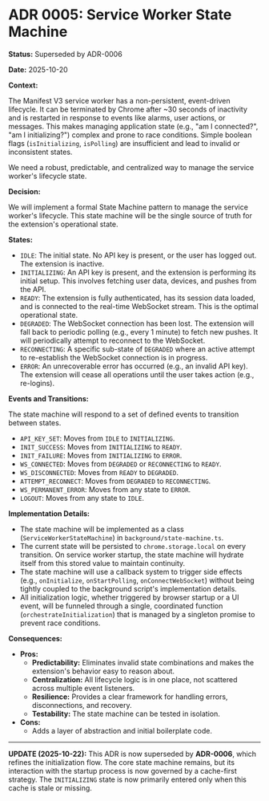 # ADR 0005: Service Worker State Machine

**Status:** Superseded by ADR-0006

**Date:** 2025-10-20

**Context:**

The Manifest V3 service worker has a non-persistent, event-driven lifecycle. It can be terminated by Chrome after ~30 seconds of inactivity and is restarted in response to events like alarms, user actions, or messages. This makes managing application state (e.g., "am I connected?", "am I initializing?") complex and prone to race conditions. Simple boolean flags (`isInitializing`, `isPolling`) are insufficient and lead to invalid or inconsistent states.

We need a robust, predictable, and centralized way to manage the service worker's lifecycle state.

**Decision:**

We will implement a formal State Machine pattern to manage the service worker's lifecycle. This state machine will be the single source of truth for the extension's operational state.

**States:**

- `IDLE`: The initial state. No API key is present, or the user has logged out. The extension is inactive.
- `INITIALIZING`: An API key is present, and the extension is performing its initial setup. This involves fetching user data, devices, and pushes from the API.
- `READY`: The extension is fully authenticated, has its session data loaded, and is connected to the real-time WebSocket stream. This is the optimal operational state.
- `DEGRADED`: The WebSocket connection has been lost. The extension will fall back to periodic polling (e.g., every 1 minute) to fetch new pushes. It will periodically attempt to reconnect to the WebSocket.
- `RECONNECTING`: A specific sub-state of `DEGRADED` where an active attempt to re-establish the WebSocket connection is in progress.
- `ERROR`: An unrecoverable error has occurred (e.g., an invalid API key). The extension will cease all operations until the user takes action (e.g., re-logins).

**Events and Transitions:**

The state machine will respond to a set of defined events to transition between states.

- `API_KEY_SET`: Moves from `IDLE` to `INITIALIZING`.
- `INIT_SUCCESS`: Moves from `INITIALIZING` to `READY`.
- `INIT_FAILURE`: Moves from `INITIALIZING` to `ERROR`.
- `WS_CONNECTED`: Moves from `DEGRADED` or `RECONNECTING` to `READY`.
- `WS_DISCONNECTED`: Moves from `READY` to `DEGRADED`.
- `ATTEMPT_RECONNECT`: Moves from `DEGRADED` to `RECONNECTING`.
- `WS_PERMANENT_ERROR`: Moves from any state to `ERROR`.
- `LOGOUT`: Moves from any state to `IDLE`.

**Implementation Details:**

- The state machine will be implemented as a class (`ServiceWorkerStateMachine`) in `background/state-machine.ts`.
- The current state will be persisted to `chrome.storage.local` on every transition. On service worker startup, the state machine will hydrate itself from this stored value to maintain continuity.
- The state machine will use a callback system to trigger side effects (e.g., `onInitialize`, `onStartPolling`, `onConnectWebSocket`) without being tightly coupled to the background script's implementation details.
- All initialization logic, whether triggered by browser startup or a UI event, will be funneled through a single, coordinated function (`orchestrateInitialization`) that is managed by a singleton promise to prevent race conditions.

**Consequences:**

- **Pros:**
  - **Predictability:** Eliminates invalid state combinations and makes the extension's behavior easy to reason about.
  - **Centralization:** All lifecycle logic is in one place, not scattered across multiple event listeners.
  - **Resilience:** Provides a clear framework for handling errors, disconnections, and recovery.
  - **Testability:** The state machine can be tested in isolation.
- **Cons:**
  - Adds a layer of abstraction and initial boilerplate code.

---

**UPDATE (2025-10-22):** This ADR is now superseded by **ADR-0006**, which refines the initialization flow. The core state machine remains, but its interaction with the startup process is now governed by a cache-first strategy. The `INITIALIZING` state is now primarily entered only when this cache is stale or missing.
